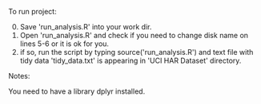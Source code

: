 To run project:

0. Save 'run_analysis.R' into your work dir.
1. Open 'run_analysis.R' and check if you need to change disk name on lines 5-6 or it is ok for you.
2. if so, run the script by typing source('run_analysis.R') and text file with tidy data 'tidy_data.txt' is appearing in 'UCI HAR Dataset' directory.

Notes:

You need to have a library dplyr installed.
